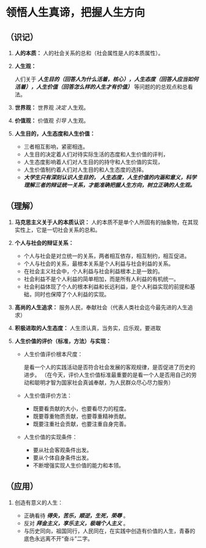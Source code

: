 # 领悟人生真谛，把握人生方向

## （识记）

01.	**人的本质：** 人的社会关系的总和（社会属性是人的本质属性）。

02.	**人生观：**

    人们关于
    ***人生目的（回答人为什么活着，核心），人生态度（回答人应当如何活着），人生价值（回答怎么样的人生才有价值）***
    等问题的的总观点和总看法。

03.	**世界观：** 世界观 *决定* 人生观。

04.	**价值观：** 价值观 *引导* 人生观。

05.	**人生目的，人生态度和人生价值：**

    - 三者相互影响，紧密相连。
    - 人生目的决定着人们对待实际生活的态度和人生价值的评判，
    - 人生态度影响着人们对人生目的的持守和人生价值的实现，
    - 人生价值制约着人们对人生目的和人生态度的选择。
    - ***大学生只有深刻认识人生目的， 人生态度，人生价值的内涵和意义，科学理解三者的辩证统一关系，才能准确把握人生方向，树立正确的人生观。***

## （理解）

01.	**马克思主义关于人的本质认识：** 人的本质不是单个人所固有的抽象物，在其现实性上，它是一切社会关系的总和。

02.	**个人与社会的辩证关系：**

    - 个人与社会是对立统一的关系，两者相互依存，相互制约，相互促进。
    - 个人与社会的关系，最根本关系是个人利益与社会利益的关系。
    - 在社会主义社会中，个人利益与社会利益根本上是一致的。
    - 社会利益不是个人利益的简单相加，而是所有人利益的有机统一。
    - 社会利益体现了个人的根本利益和长远利益，是个人利益实现的前提和基础，同时也保障了个人利益的实现。

03.	**高尚的人生追求：** 服务人民，奉献社会（代表人类社会迄今最先进的人生追求）

04.	**积极进取的人生态度：** 人生须认真，当务实，应乐观，要进取

05.	**人生价值的评价（标准，方法）与实现：**
    
    - 人生价值评价根本尺度：
      
      是看一个人的实践活动是否符合社会发展的客观规律，是否促进了历史的进步。
      （在今天，评价人生价值标准最重要的是看一个人是否用自己的劳动和聪明才智为国家社会真诚奉献，为人民群众尽心尽力服务）

    - 人生价值评价方法：

      + 既要看贡献的大小，也要看尽力的程度。
      + 既要尊重物质贡献，也要尊重精神贡献。
      + 既要注重社会贡献，也要注重自身完善。

    - 人生价值的实现条件：

      + 要从社会客观条件出发。
      + 要从个体自身条件出发。
      + 不断增强实现人生价值的能力和本领。

## （应用）

01.	创造有意义的人生：

    - 正确看待 ***得失，苦乐，顺逆，生死，荣辱*** 。
    - 反对 ***拜金主义，享乐主义，极端个人主义*** 。
    - 与历史同向，祖国同行，人民同在，在实践中创造有价值的人生，青春的底色永远离不开“奋斗”二字。
